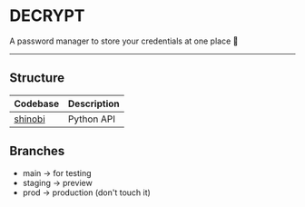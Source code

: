 # DECRYPT
A password manager to store your credentials at one place 🔐

---

## Structure
| Codebase            | Description         |
|---------------------|---------------------|
| [shinobi](shinobi)  | Python API          |

## Branches
- main -> for testing
- staging -> preview
- prod -> production (don't touch it)
